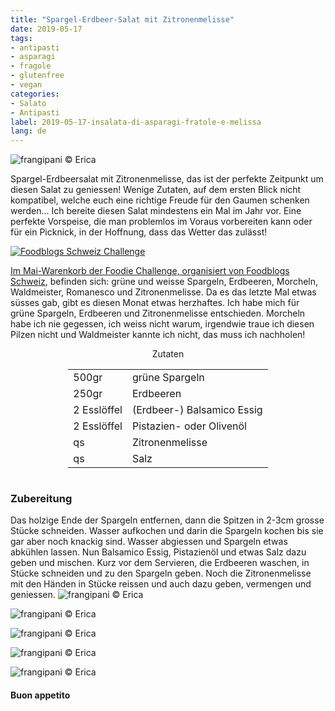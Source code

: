 ```yaml
---
title: "Spargel-Erdbeer-Salat mit Zitronenmelisse"
date: 2019-05-17
tags:
- antipasti
- asparagi
- fragole
- glutenfree
- vegan
categories:
- Salato
- Antipasti
label: 2019-05-17-insalata-di-asparagi-fratole-e-melissa
lang: de 
---
```

![](../2019-05-17-insalata-di-asparagi-fragole-e-melissa/header.jpeg "frangipani © Erica")

Spargel-Erdbeersalat mit Zitronenmelisse, das ist der perfekte Zeitpunkt um diesen Salat zu geniessen! Wenige Zutaten, auf dem ersten Blick nicht kompatibel, welche euch eine richtige Freude für den Gaumen schenken werden... Ich bereite diesen Salat mindestens ein Mal im Jahr vor. Eine perfekte Vorspeise, die man problemlos im Voraus vorbereiten kann oder für ein Picknick, in der Hoffnung, dass das Wetter das zulässt!

<a href="https://www.foodblogs-schweiz.ch/challenge/" target="_blank" rel="noreferrer noopener">
<img src="https://www.foodblogs-schweiz.ch/wp-content/uploads/2019/04/Foodblogs-Schweiz-Banner-Mai.png" alt="Foodblogs Schweiz Challenge" class="wp-image-452"/>

Im Mai-Warenkorb der Foodie Challenge, organisiert von <a href="https://www.foodblogs-schweiz.ch" target="_blank">Foodblogs Schweiz</a>, befinden sich: grüne und weisse Spargeln, Erdbeeren, Morcheln, Waldmeister, Romanesco und Zitronenmelisse. Da es das letzte Mal etwas süsses gab, gibt es diesen Monat etwas herzhaftes. Ich habe mich für grüne Spargeln, Erdbeeren und Zitronenmelisse entschieden. Morcheln habe ich nie gegessen, ich weiss nicht warum, irgendwie traue ich diesen Pilzen nicht und Waldmeister kannte ich nicht, das muss ich nachholen!

<div id="wrapper" style="text-align: center">
  <div id="yourdiv" style="display: inline-block;">
    <div class="ingredients">
      <div class="ingredients-title">Zutaten</div>
      <table>
        <tbody>
          <tr>
            <td>500gr</td>
            <td>grüne Spargeln</td>
          </tr>
          <tr>
            <td>250gr</td>
            <td>Erdbeeren</td>
          </tr>
          <tr>
            <td>2 Esslöffel</td>
            <td>(Erdbeer-) Balsamico Essig</td>
          </tr>
          <tr>
            <td>2 Esslöffel</td>
            <td>Pistazien- oder Olivenöl</td>
          </tr>
          <tr>
            <td>qs</td>
            <td>Zitronenmelisse</td>
          </tr>
          <tr>
            <td>qs</td>
            <td>Salz</td>    
          </tr>
        </tbody>
      </table>
    </div>
  </div>
</div>


<h3>
	<font color="grey">
		<i class="fa fa-cogs"></i>
	</font> Zubereitung
</h3>

Das holzige Ende der Spargeln entfernen, dann die Spitzen in 2-3cm grosse Stücke schneiden. Wasser aufkochen und darin die Spargeln kochen bis sie gar aber noch knackig sind. Wasser abgiessen und Spargeln etwas abkühlen lassen. Nun Balsamico Essig, Pistazienöl und etwas Salz dazu geben und mischen. Kurz vor dem Servieren, die Erdbeeren waschen, in Stücke schneiden und zu den Spargeln geben. Noch die Zitronenmelisse mit den Händen in Stücke reissen und auch dazu geben, vermengen und geniessen.
![](../2019-05-17-insalata-di-asparagi-fragole-e-melissa/risultato1.jpeg "frangipani © Erica")

![](../2019-05-17-insalata-di-asparagi-fragole-e-melissa/risultato2.jpeg "frangipani © Erica")

![](../2019-05-17-insalata-di-asparagi-fragole-e-melissa/risultato3.jpeg "frangipani © Erica")

![](../2019-05-17-insalata-di-asparagi-fragole-e-melissa/risultato4.jpeg "frangipani © Erica")

![](../2019-05-17-insalata-di-asparagi-fragole-e-melissa/risultato5.jpeg "frangipani © Erica")

<h4>Buon appetito
  <font color="red">
    <i class="fa fa-smile-o"></i>
  </font>
</h4>
